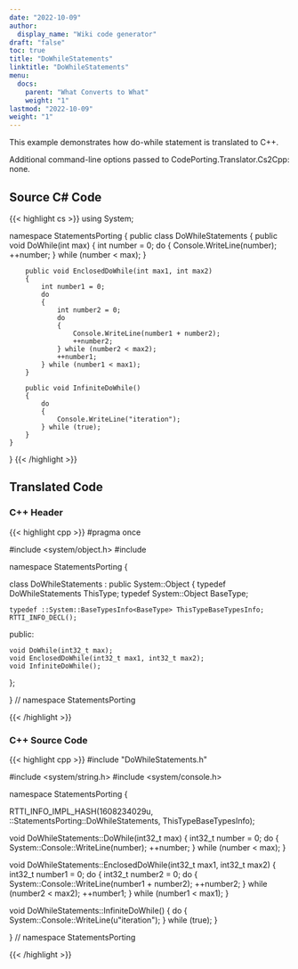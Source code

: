 ```yaml
---
date: "2022-10-09"
author:
  display_name: "Wiki code generator"
draft: "false"
toc: true
title: "DoWhileStatements"
linktitle: "DoWhileStatements"
menu:
  docs:
    parent: "What Converts to What"
    weight: "1"
lastmod: "2022-10-09"
weight: "1"
---
```


This example demonstrates how do-while statement is translated to C++.

Additional command-line options passed to CodePorting.Translator.Cs2Cpp: none.

## Source C# Code ##

{{< highlight cs >}}
using System;

namespace StatementsPorting
{
    public class DoWhileStatements
    {
        public void DoWhile(int max)
        {
            int number = 0;
            do
            {
                Console.WriteLine(number);
                ++number;
            } while (number < max);
        }

        public void EnclosedDoWhile(int max1, int max2)
        {
            int number1 = 0;
            do
            {
                int number2 = 0;
                do
                {
                    Console.WriteLine(number1 + number2);
                    ++number2;
                } while (number2 < max2);
                ++number1;
            } while (number1 < max1);
        }

        public void InfiniteDoWhile()
        {
            do
            {
                Console.WriteLine("iteration");
            } while (true);
        }
    }
}
{{< /highlight >}}

## Translated Code ##

### C++ Header ###

{{< highlight cpp >}}
#pragma once

#include <system/object.h>
#include <cstdint>

namespace StatementsPorting {

class DoWhileStatements : public System::Object
{
    typedef DoWhileStatements ThisType;
    typedef System::Object BaseType;
    
    typedef ::System::BaseTypesInfo<BaseType> ThisTypeBaseTypesInfo;
    RTTI_INFO_DECL();
    
public:

    void DoWhile(int32_t max);
    void EnclosedDoWhile(int32_t max1, int32_t max2);
    void InfiniteDoWhile();
    
};

} // namespace StatementsPorting



{{< /highlight >}}

### C++ Source Code ###

{{< highlight cpp >}}
#include "DoWhileStatements.h"

#include <system/string.h>
#include <system/console.h>

namespace StatementsPorting {

RTTI_INFO_IMPL_HASH(1608234029u, ::StatementsPorting::DoWhileStatements, ThisTypeBaseTypesInfo);

void DoWhileStatements::DoWhile(int32_t max)
{
    int32_t number = 0;
    do
    {
        System::Console::WriteLine(number);
        ++number;
    } while (number < max);
}

void DoWhileStatements::EnclosedDoWhile(int32_t max1, int32_t max2)
{
    int32_t number1 = 0;
    do
    {
        int32_t number2 = 0;
        do
        {
            System::Console::WriteLine(number1 + number2);
            ++number2;
        } while (number2 < max2);
        ++number1;
    } while (number1 < max1);
}

void DoWhileStatements::InfiniteDoWhile()
{
    do
    {
        System::Console::WriteLine(u"iteration");
    } while (true);
}

} // namespace StatementsPorting

{{< /highlight >}}
